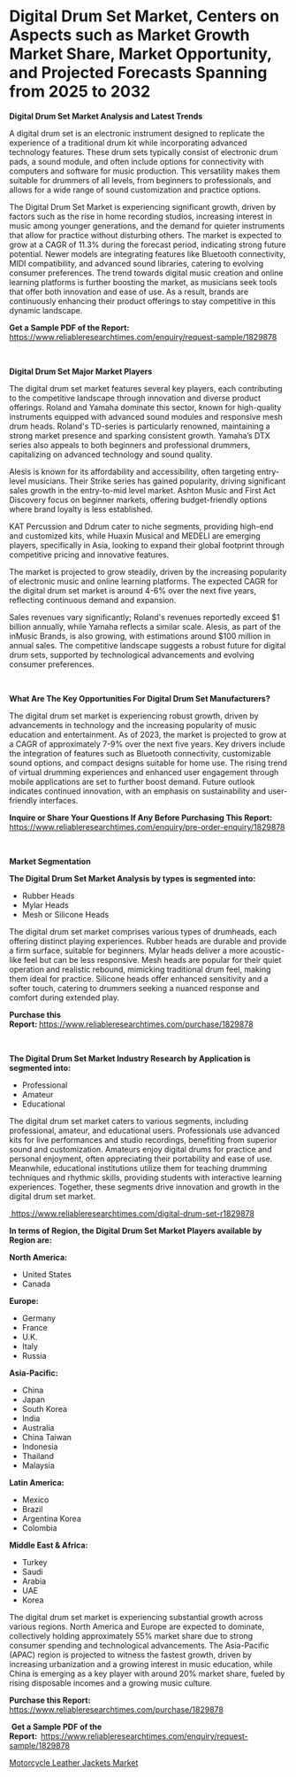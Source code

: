 <p><h1>Digital Drum Set Market, Centers on Aspects such as Market Growth Market Share, Market Opportunity, and Projected Forecasts Spanning from 2025 to 2032</h1></p><p><strong>Digital Drum Set Market Analysis and Latest Trends</strong></p>
<p><p>A digital drum set is an electronic instrument designed to replicate the experience of a traditional drum kit while incorporating advanced technology features. These drum sets typically consist of electronic drum pads, a sound module, and often include options for connectivity with computers and software for music production. This versatility makes them suitable for drummers of all levels, from beginners to professionals, and allows for a wide range of sound customization and practice options.</p><p>The Digital Drum Set Market is experiencing significant growth, driven by factors such as the rise in home recording studios, increasing interest in music among younger generations, and the demand for quieter instruments that allow for practice without disturbing others. The market is expected to grow at a CAGR of 11.3% during the forecast period, indicating strong future potential. Newer models are integrating features like Bluetooth connectivity, MIDI compatibility, and advanced sound libraries, catering to evolving consumer preferences. The trend towards digital music creation and online learning platforms is further boosting the market, as musicians seek tools that offer both innovation and ease of use. As a result, brands are continuously enhancing their product offerings to stay competitive in this dynamic landscape.</p></p>
<p><strong>Get a Sample PDF of the Report:&nbsp;</strong> <a href="https://www.reliableresearchtimes.com/enquiry/request-sample/1829878?utm_campaign=2308&utm_medium=2&utm_source=Github&utm_content=ia&utm_term=09022025&utm_id=digital-drum-set">https://www.reliableresearchtimes.com/enquiry/request-sample/1829878</a></p>
<p>&nbsp;</p>
<p><strong>Digital Drum Set Major Market Players</strong></p>
<p><p>The digital drum set market features several key players, each contributing to the competitive landscape through innovation and diverse product offerings. Roland and Yamaha dominate this sector, known for high-quality instruments equipped with advanced sound modules and responsive mesh drum heads. Roland's TD-series is particularly renowned, maintaining a strong market presence and sparking consistent growth. Yamaha’s DTX series also appeals to both beginners and professional drummers, capitalizing on advanced technology and sound quality.</p><p>Alesis is known for its affordability and accessibility, often targeting entry-level musicians. Their Strike series has gained popularity, driving significant sales growth in the entry-to-mid level market. Ashton Music and First Act Discovery focus on beginner markets, offering budget-friendly options where brand loyalty is less established. </p><p>KAT Percussion and Ddrum cater to niche segments, providing high-end and customized kits, while Huaxin Musical and MEDELI are emerging players, specifically in Asia, looking to expand their global footprint through competitive pricing and innovative features.</p><p>The market is projected to grow steadily, driven by the increasing popularity of electronic music and online learning platforms. The expected CAGR for the digital drum set market is around 4-6% over the next five years, reflecting continuous demand and expansion.</p><p>Sales revenues vary significantly; Roland's revenues reportedly exceed $1 billion annually, while Yamaha reflects a similar scale. Alesis, as part of the inMusic Brands, is also growing, with estimations around $100 million in annual sales. The competitive landscape suggests a robust future for digital drum sets, supported by technological advancements and evolving consumer preferences.</p></p>
<p>&nbsp;</p>
<p><strong>What Are The Key Opportunities For Digital Drum Set Manufacturers?</strong></p>
<p><p>The digital drum set market is experiencing robust growth, driven by advancements in technology and the increasing popularity of music education and entertainment. As of 2023, the market is projected to grow at a CAGR of approximately 7-9% over the next five years. Key drivers include the integration of features such as Bluetooth connectivity, customizable sound options, and compact designs suitable for home use. The rising trend of virtual drumming experiences and enhanced user engagement through mobile applications are set to further boost demand. Future outlook indicates continued innovation, with an emphasis on sustainability and user-friendly interfaces.</p></p>
<p><strong>Inquire or Share Your Questions If Any Before Purchasing This Report:</strong> <a href="https://www.reliableresearchtimes.com/enquiry/pre-order-enquiry/1829878?utm_campaign=2308&utm_medium=2&utm_source=Github&utm_content=ia&utm_term=09022025&utm_id=digital-drum-set">https://www.reliableresearchtimes.com/enquiry/pre-order-enquiry/1829878</a></p>
<p>&nbsp;</p>
<p><strong>Market Segmentation</strong></p>
<p><strong>The Digital Drum Set Market Analysis by types is segmented into:</strong></p>
<p><ul><li>Rubber Heads</li><li>Mylar Heads</li><li>Mesh or Silicone Heads</li></ul></p>
<p><p>The digital drum set market comprises various types of drumheads, each offering distinct playing experiences. Rubber heads are durable and provide a firm surface, suitable for beginners. Mylar heads deliver a more acoustic-like feel but can be less responsive. Mesh heads are popular for their quiet operation and realistic rebound, mimicking traditional drum feel, making them ideal for practice. Silicone heads offer enhanced sensitivity and a softer touch, catering to drummers seeking a nuanced response and comfort during extended play.</p></p>
<p><strong>Purchase this Report:&nbsp;</strong><a href="https://www.reliableresearchtimes.com/purchase/1829878?utm_campaign=2308&utm_medium=2&utm_source=Github&utm_content=ia&utm_term=09022025&utm_id=digital-drum-set">https://www.reliableresearchtimes.com/purchase/1829878</a></p>
<p>&nbsp;</p>
<p><strong>The Digital Drum Set Market Industry Research by Application is segmented into:</strong></p>
<p><ul><li>Professional</li><li>Amateur</li><li>Educational</li></ul></p>
<p><p>The digital drum set market caters to various segments, including professional, amateur, and educational users. Professionals use advanced kits for live performances and studio recordings, benefiting from superior sound and customization. Amateurs enjoy digital drums for practice and personal enjoyment, often appreciating their portability and ease of use. Meanwhile, educational institutions utilize them for teaching drumming techniques and rhythmic skills, providing students with interactive learning experiences. Together, these segments drive innovation and growth in the digital drum set market.</p></p>
<p><a href="https://www.reliableresearchtimes.com/digital-drum-set-r1829878?utm_campaign=2308&utm_medium=2&utm_source=Github&utm_content=ia&utm_term=09022025&utm_id=digital-drum-set">&nbsp;https://www.reliableresearchtimes.com/digital-drum-set-r1829878</a></p>
<p><strong>In terms of Region, the Digital Drum Set Market Players available by Region are:</strong></p>
<p>
    <p> <strong> North America: </strong>
        <ul>
            <li>United States</li>
            <li>Canada</li>
        </ul>
        </p> 
    <p> <strong> Europe: </strong>
        <ul>
            <li>Germany</li>
            <li>France</li>
            <li>U.K.</li>
            <li>Italy</li>
            <li>Russia</li>
        </ul>
        </p> 
    <p> <strong> Asia-Pacific: </strong>
        <ul>
            <li>China</li>
            <li>Japan</li>
            <li>South Korea</li>
            <li>India</li>
            <li>Australia</li>
            <li>China Taiwan</li>
            <li>Indonesia</li>
            <li>Thailand</li>
            <li>Malaysia</li>
        </ul>
        </p> 
    <p> <strong> Latin America: </strong>
        <ul>
            <li>Mexico</li>
            <li>Brazil</li>
            <li>Argentina Korea</li>
            <li>Colombia</li>
        </ul>
        </p> 
    <p> <strong> Middle East & Africa: </strong>
        <ul>
            <li>Turkey</li>
            <li>Saudi</li>
            <li>Arabia</li>
            <li>UAE</li>
            <li>Korea</li>
        </ul>
    </p>
    </p>
<p><p>The digital drum set market is experiencing substantial growth across various regions. North America and Europe are expected to dominate, collectively holding approximately 55% market share due to strong consumer spending and technological advancements. The Asia-Pacific (APAC) region is projected to witness the fastest growth, driven by increasing urbanization and a growing interest in music education, while China is emerging as a key player with around 20% market share, fueled by rising disposable incomes and a growing music culture.</p></p>
<p><strong>Purchase this Report: </strong><a href="https://www.reliableresearchtimes.com/purchase/1829878?utm_campaign=2308&utm_medium=2&utm_source=Github&utm_content=ia&utm_term=09022025&utm_id=digital-drum-set">https://www.reliableresearchtimes.com/purchase/1829878</a></p>
<p>&nbsp;<strong>Get a Sample PDF of the Report:&nbsp;&nbsp;</strong><a href="https://www.reliableresearchtimes.com/enquiry/request-sample/1829878?utm_campaign=2308&utm_medium=2&utm_source=Github&utm_content=ia&utm_term=09022025&utm_id=digital-drum-set">https://www.reliableresearchtimes.com/enquiry/request-sample/1829878</a></p>
<p><strong></strong></p>
<p><p><a href="https://github.com/domoniqueluoma76/Market-Research-Report-List-1/blob/main/motorcycle-leather-jackets-market.md?utm_campaign=2308&utm_medium=2&utm_source=Github&utm_content=ia&utm_term=09022025&utm_id=digital-drum-set">Motorcycle Leather Jackets Market</a></p></p>